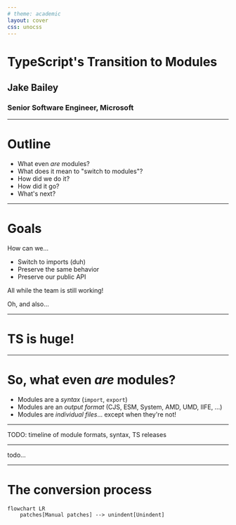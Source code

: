 ```yaml
---
# theme: academic
layout: cover
css: unocss
---
```


# TypeScript's Transition to Modules

## Jake Bailey

### Senior Software Engineer, Microsoft

---

# Outline

- What even _are_ modules?
- What does it mean to "switch to modules"?
- How did we do it?
- How did it go?
- What's next?

---

# Goals

How can we...

- Switch to imports (duh)
- Preserve the same behavior
- Preserve our public API

All while the team is still working!

Oh, and also...

---

# TS is huge!

<LightOrDark>
<template #dark><TSReleaseByLines theme="dark" /></template>
<template #light><TSReleaseByLines theme="light" /></template>
</LightOrDark>

<!-- So, any solution will need to scale up. -->

---

# So, what even _are_ modules?

- Modules are a _syntax_ (`import`, `export`)
- Modules are an _output format_ (CJS, ESM, System, AMD, UMD, IIFE, ...)
- Modules are _individual files_... except when they're not!

---

TODO: timeline of module formats, syntax, TS releases

---

todo...

---

# The conversion process

```mermaid
flowchart LR
    patches[Manual patches] --> unindent[Unindent]
```
